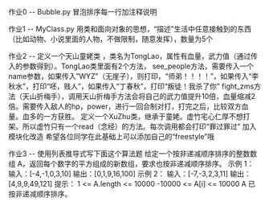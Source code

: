 作业0 -- Bubble.py
冒泡排序每一行加注释说明

作业1 -- MyClass.py
用类和面向对象的思想，“描述”生活中任意接触到的东西（比如动物、小说里面的人物，不做限制，随意发挥），数量为5个

作业2 -- 
定义一个天山童姥类 ，类名为TongLao，属性有血量，武力值（通过传入的参数得到）。TongLao类里面有2个方法，
see_people方法，需要传入一个name参数，如果传入”WYZ”（无崖子），则打印，“师弟！！！！”，如果传入“李秋水”，打印“呸，贱人”，如果传入“丁春秋”，打印“叛徒！我杀了你”
fight_zms方法（天山折梅手），调用天山折梅手方法会将自己的武力值提升10倍，血量缩减2倍。需要传入敌人的hp，power，进行一回合制对打，打完之后，比较双方血量。血多的一方获胜。
定义一个XuZhu类，继承于童姥。虚竹宅心仁厚不想打架。所以虚竹只有一个read（念经）的方法。每次调用都会打印“罪过罪过”
加入模块化改造
希望各位同学在此基础上可以添加自己的“freestyle”哦

作业3 -- 
使用列表推导式写下面这个算法题
给定一个按非递减顺序排序的整数数组 A，返回每个数字的平方组成的新数组，要求也按非递减顺序排序。
示例 1：
输入：[-4,-1,0,3,10]
输出：[0,1,9,16,100]
示例 2：
输入：[-7,-3,2,3,11]
输出：[4,9,9,49,121]
提示：
1 <= A.length <= 10000
-10000 <= A[i] <= 10000
A 已按非递减顺序排序。